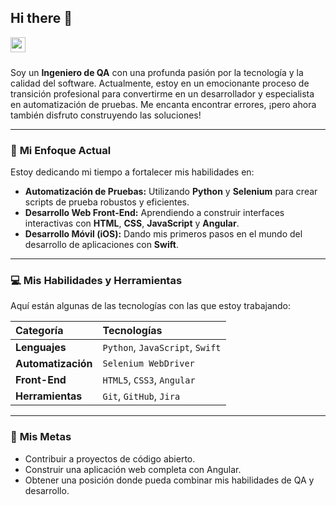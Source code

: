 ## Hi there 👋

<a href="https://www.linkedin.com/in/andres-suarez-lamilla/">
  <img align="left" width="24px" src="https://cdn.jsdelivr.net/npm/simple-icons@v3/icons/linkedin.svg" />
</a>
<br />
<br />

Soy un **Ingeniero de QA** con una profunda pasión por la tecnología y la calidad del software. Actualmente, estoy en un emocionante proceso de transición profesional para convertirme en un desarrollador y especialista en automatización de pruebas. Me encanta encontrar errores, ¡pero ahora también disfruto construyendo las soluciones!

---

### 🌱 **Mi Enfoque Actual**

Estoy dedicando mi tiempo a fortalecer mis habilidades en:

* **Automatización de Pruebas:** Utilizando **Python** y **Selenium** para crear scripts de prueba robustos y eficientes.
* **Desarrollo Web Front-End:** Aprendiendo a construir interfaces interactivas con **HTML**, **CSS**, **JavaScript** y **Angular**.
* **Desarrollo Móvil (iOS):** Dando mis primeros pasos en el mundo del desarrollo de aplicaciones con **Swift**.

---

### 💻 **Mis Habilidades y Herramientas**

Aquí están algunas de las tecnologías con las que estoy trabajando:

| **Categoría** | **Tecnologías** |
| :--- | :--- |
| **Lenguajes** | `Python`, `JavaScript`, `Swift` |
| **Automatización**| `Selenium WebDriver` |
| **Front-End** | `HTML5`, `CSS3`, `Angular` |
| **Herramientas** | `Git`, `GitHub`, `Jira` |

---

### 🎯 **Mis Metas**

* Contribuir a proyectos de código abierto.
* Construir una aplicación web completa con Angular.
* Obtener una posición donde pueda combinar mis habilidades de QA y desarrollo.